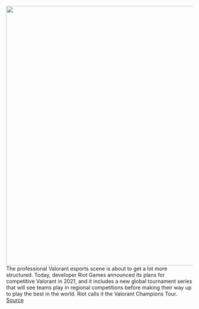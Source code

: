 <img src='https://cdn.vox-cdn.com/thumbor/8BgiCLZxtZQZE8UTaXO85kV15cE=/0x0:1919x1079/1200x800/filters:focal(807x387:1113x693)/cdn.vox-cdn.com/uploads/chorus_image/image/67870590/Guiding_Light.0.png' width='700px' /><br/>
The professional Valorant esports scene is about to get a lot more structured. Today, developer Riot Games announced its plans for competitive Valorant in 2021, and it includes a new global tournament series that will see teams play in regional competitions before making their way up to play the best in the world. Riot calls it the Valorant Champions Tour.
<a href='https://www.theverge.com/2020/11/24/21612562/valorant-champions-tour-esports-2021'> Source <a/>